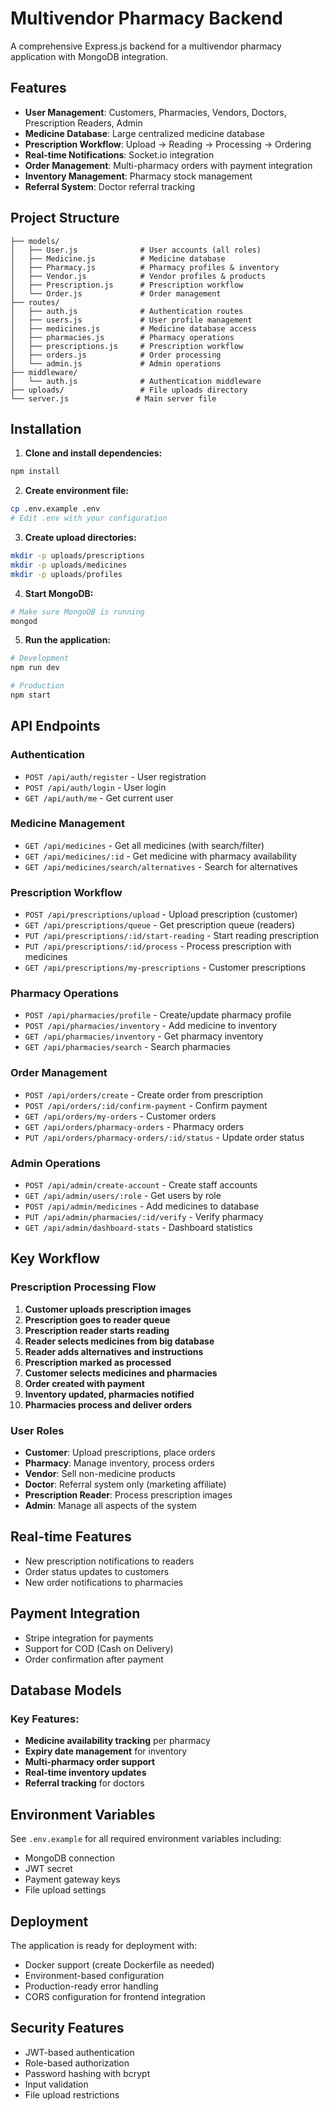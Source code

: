 # Multivendor Pharmacy Backend

A comprehensive Express.js backend for a multivendor pharmacy application with MongoDB integration.

## Features

- **User Management**: Customers, Pharmacies, Vendors, Doctors, Prescription Readers, Admin
- **Medicine Database**: Large centralized medicine database
- **Prescription Workflow**: Upload → Reading → Processing → Ordering
- **Real-time Notifications**: Socket.io integration
- **Order Management**: Multi-pharmacy orders with payment integration
- **Inventory Management**: Pharmacy stock management
- **Referral System**: Doctor referral tracking

## Project Structure

```
├── models/
│   ├── User.js              # User accounts (all roles)
│   ├── Medicine.js          # Medicine database
│   ├── Pharmacy.js          # Pharmacy profiles & inventory
│   ├── Vendor.js            # Vendor profiles & products
│   ├── Prescription.js      # Prescription workflow
│   └── Order.js             # Order management
├── routes/
│   ├── auth.js              # Authentication routes
│   ├── users.js             # User profile management
│   ├── medicines.js         # Medicine database access
│   ├── pharmacies.js        # Pharmacy operations
│   ├── prescriptions.js     # Prescription workflow
│   ├── orders.js            # Order processing
│   └── admin.js             # Admin operations
├── middleware/
│   └── auth.js              # Authentication middleware
├── uploads/                 # File uploads directory
└── server.js               # Main server file
```

## Installation

1. **Clone and install dependencies:**
```bash
npm install
```

2. **Create environment file:**
```bash
cp .env.example .env
# Edit .env with your configuration
```

3. **Create upload directories:**
```bash
mkdir -p uploads/prescriptions
mkdir -p uploads/medicines
mkdir -p uploads/profiles
```

4. **Start MongoDB:**
```bash
# Make sure MongoDB is running
mongod
```

5. **Run the application:**
```bash
# Development
npm run dev

# Production
npm start
```

## API Endpoints

### Authentication
- `POST /api/auth/register` - User registration
- `POST /api/auth/login` - User login
- `GET /api/auth/me` - Get current user

### Medicine Management
- `GET /api/medicines` - Get all medicines (with search/filter)
- `GET /api/medicines/:id` - Get medicine with pharmacy availability
- `GET /api/medicines/search/alternatives` - Search for alternatives

### Prescription Workflow
- `POST /api/prescriptions/upload` - Upload prescription (customer)
- `GET /api/prescriptions/queue` - Get prescription queue (readers)
- `PUT /api/prescriptions/:id/start-reading` - Start reading prescription
- `PUT /api/prescriptions/:id/process` - Process prescription with medicines
- `GET /api/prescriptions/my-prescriptions` - Customer prescriptions

### Pharmacy Operations
- `POST /api/pharmacies/profile` - Create/update pharmacy profile
- `POST /api/pharmacies/inventory` - Add medicine to inventory
- `GET /api/pharmacies/inventory` - Get pharmacy inventory
- `GET /api/pharmacies/search` - Search pharmacies

### Order Management
- `POST /api/orders/create` - Create order from prescription
- `POST /api/orders/:id/confirm-payment` - Confirm payment
- `GET /api/orders/my-orders` - Customer orders
- `GET /api/orders/pharmacy-orders` - Pharmacy orders
- `PUT /api/orders/pharmacy-orders/:id/status` - Update order status

### Admin Operations
- `POST /api/admin/create-account` - Create staff accounts
- `GET /api/admin/users/:role` - Get users by role
- `POST /api/admin/medicines` - Add medicines to database
- `PUT /api/admin/pharmacies/:id/verify` - Verify pharmacy
- `GET /api/admin/dashboard-stats` - Dashboard statistics

## Key Workflow

### Prescription Processing Flow

1. **Customer uploads prescription images**
2. **Prescription goes to reader queue**
3. **Prescription reader starts reading**
4. **Reader selects medicines from big database**
5. **Reader adds alternatives and instructions**
6. **Prescription marked as processed**
7. **Customer selects medicines and pharmacies**
8. **Order created with payment**
9. **Inventory updated, pharmacies notified**
10. **Pharmacies process and deliver orders**

### User Roles

- **Customer**: Upload prescriptions, place orders
- **Pharmacy**: Manage inventory, process orders
- **Vendor**: Sell non-medicine products
- **Doctor**: Referral system only (marketing affiliate)
- **Prescription Reader**: Process prescription images
- **Admin**: Manage all aspects of the system

## Real-time Features

- New prescription notifications to readers
- Order status updates to customers
- New order notifications to pharmacies

## Payment Integration

- Stripe integration for payments
- Support for COD (Cash on Delivery)
- Order confirmation after payment

## Database Models

### Key Features:
- **Medicine availability tracking** per pharmacy
- **Expiry date management** for inventory
- **Multi-pharmacy order support**
- **Real-time inventory updates**
- **Referral tracking** for doctors

## Environment Variables

See `.env.example` for all required environment variables including:
- MongoDB connection
- JWT secret
- Payment gateway keys
- File upload settings

## Deployment

The application is ready for deployment with:
- Docker support (create Dockerfile as needed)
- Environment-based configuration
- Production-ready error handling
- CORS configuration for frontend integration

## Security Features

- JWT-based authentication
- Role-based authorization
- Password hashing with bcrypt
- Input validation
- File upload restrictions